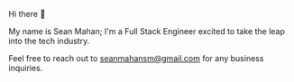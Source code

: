 Hi there 👋

My name is Sean Mahan; I'm a Full Stack Engineer excited to take the leap into the tech industry.

Feel free to reach out to seanmahansm@gmail.com for any business inquiries.
